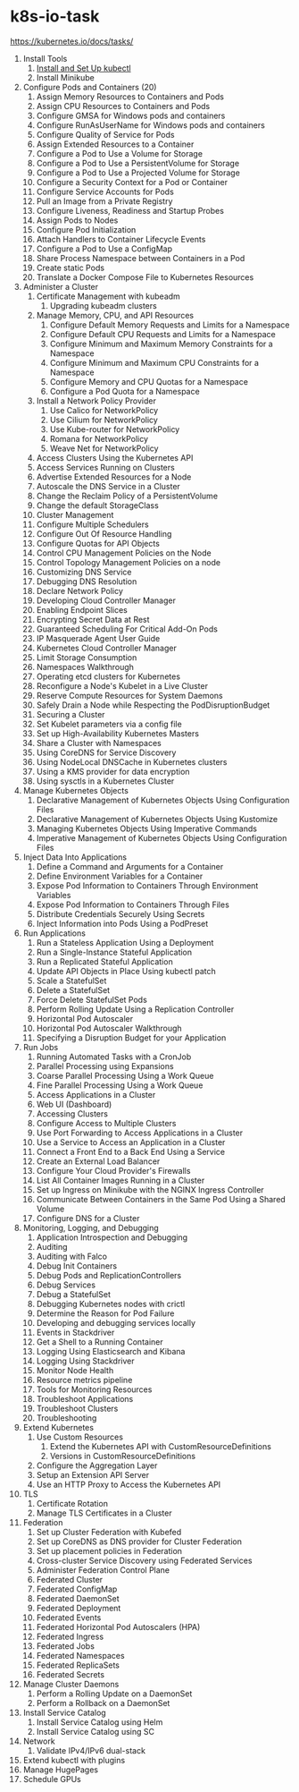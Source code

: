 # k8s-io-task
https://kubernetes.io/docs/tasks/

1. Install Tools
	1. [Install and Set Up kubectl](./01_Installkubectl.md)
	1. Install Minikube
1. Configure Pods and Containers (20)
	1. Assign Memory Resources to Containers and Pods
	1. Assign CPU Resources to Containers and Pods
	1. Configure GMSA for Windows pods and containers
	1. Configure RunAsUserName for Windows pods and containers
	1. Configure Quality of Service for Pods
	1. Assign Extended Resources to a Container
	1. Configure a Pod to Use a Volume for Storage
	1. Configure a Pod to Use a PersistentVolume for Storage
	1. Configure a Pod to Use a Projected Volume for Storage
	1. Configure a Security Context for a Pod or Container
	1. Configure Service Accounts for Pods
	1. Pull an Image from a Private Registry
	1. Configure Liveness, Readiness and Startup Probes
	1. Assign Pods to Nodes
	1. Configure Pod Initialization
	1. Attach Handlers to Container Lifecycle Events
	1. Configure a Pod to Use a ConfigMap
	1. Share Process Namespace between Containers in a Pod
	1. Create static Pods
	1. Translate a Docker Compose File to Kubernetes Resources
1. Administer a Cluster
	1. Certificate Management with kubeadm
		1. Upgrading kubeadm clusters
	1. Manage Memory, CPU, and API Resources
		1. Configure Default Memory Requests and Limits for a Namespace
		1. Configure Default CPU Requests and Limits for a Namespace
		1. Configure Minimum and Maximum Memory Constraints for a Namespace
		1. Configure Minimum and Maximum CPU Constraints for a Namespace
		1. Configure Memory and CPU Quotas for a Namespace
		1. Configure a Pod Quota for a Namespace
	1. Install a Network Policy Provider
		1. Use Calico for NetworkPolicy
		1. Use Cilium for NetworkPolicy
		1. Use Kube-router for NetworkPolicy
		1. Romana for NetworkPolicy
		1. Weave Net for NetworkPolicy
	1. Access Clusters Using the Kubernetes API
	1. Access Services Running on Clusters
	1. Advertise Extended Resources for a Node
	1. Autoscale the DNS Service in a Cluster
	1. Change the Reclaim Policy of a PersistentVolume
	1. Change the default StorageClass
	1. Cluster Management
	1. Configure Multiple Schedulers
	1. Configure Out Of Resource Handling
	1. Configure Quotas for API Objects
	1. Control CPU Management Policies on the Node
	1. Control Topology Management Policies on a node
	1. Customizing DNS Service
	1. Debugging DNS Resolution
	1. Declare Network Policy
	1. Developing Cloud Controller Manager
	1. Enabling Endpoint Slices
	1. Encrypting Secret Data at Rest
	1. Guaranteed Scheduling For Critical Add-On Pods
	1. IP Masquerade Agent User Guide
	1. Kubernetes Cloud Controller Manager
	1. Limit Storage Consumption
	1. Namespaces Walkthrough
	1. Operating etcd clusters for Kubernetes
	1. Reconfigure a Node's Kubelet in a Live Cluster
	1. Reserve Compute Resources for System Daemons
	1. Safely Drain a Node while Respecting the PodDisruptionBudget
	1. Securing a Cluster
	1. Set Kubelet parameters via a config file
	1. Set up High-Availability Kubernetes Masters
	1. Share a Cluster with Namespaces
	1. Using CoreDNS for Service Discovery
	1. Using NodeLocal DNSCache in Kubernetes clusters
	1. Using a KMS provider for data encryption
	1. Using sysctls in a Kubernetes Cluster
1. Manage Kubernetes Objects
	1. Declarative Management of Kubernetes Objects Using Configuration Files
	1. Declarative Management of Kubernetes Objects Using Kustomize
	1. Managing Kubernetes Objects Using Imperative Commands
	1. Imperative Management of Kubernetes Objects Using Configuration Files
1. Inject Data Into Applications
	1. Define a Command and Arguments for a Container
	1. Define Environment Variables for a Container
	1. Expose Pod Information to Containers Through Environment Variables
	1. Expose Pod Information to Containers Through Files
	1. Distribute Credentials Securely Using Secrets
	1. Inject Information into Pods Using a PodPreset
1. Run Applications
	1. Run a Stateless Application Using a Deployment
	1. Run a Single-Instance Stateful Application
	1. Run a Replicated Stateful Application
	1. Update API Objects in Place Using kubectl patch
	1. Scale a StatefulSet
	1. Delete a StatefulSet
	1. Force Delete StatefulSet Pods
	1. Perform Rolling Update Using a Replication Controller
	1. Horizontal Pod Autoscaler
	1. Horizontal Pod Autoscaler Walkthrough
	1. Specifying a Disruption Budget for your Application
1. Run Jobs
	1. Running Automated Tasks with a CronJob
	1. Parallel Processing using Expansions
	1. Coarse Parallel Processing Using a Work Queue
	1. Fine Parallel Processing Using a Work Queue
	1. Access Applications in a Cluster
	1. Web UI (Dashboard)
	1. Accessing Clusters
	1. Configure Access to Multiple Clusters
	1. Use Port Forwarding to Access Applications in a Cluster
	1. Use a Service to Access an Application in a Cluster
	1. Connect a Front End to a Back End Using a Service
	1. Create an External Load Balancer
	1. Configure Your Cloud Provider's Firewalls
	1. List All Container Images Running in a Cluster
	1. Set up Ingress on Minikube with the NGINX Ingress Controller
	1. Communicate Between Containers in the Same Pod Using a Shared Volume
	1. Configure DNS for a Cluster
1. Monitoring, Logging, and Debugging
	1. Application Introspection and Debugging
	1. Auditing
	1. Auditing with Falco
	1. Debug Init Containers
	1. Debug Pods and ReplicationControllers
	1. Debug Services
	1. Debug a StatefulSet
	1. Debugging Kubernetes nodes with crictl
	1. Determine the Reason for Pod Failure
	1. Developing and debugging services locally
	1. Events in Stackdriver
	1. Get a Shell to a Running Container
	1. Logging Using Elasticsearch and Kibana
	1. Logging Using Stackdriver
	1. Monitor Node Health
	1. Resource metrics pipeline
	1. Tools for Monitoring Resources
	1. Troubleshoot Applications
	1. Troubleshoot Clusters
	1. Troubleshooting
1. Extend Kubernetes
	1. Use Custom Resources
		1. Extend the Kubernetes API with CustomResourceDefinitions
		1. Versions in CustomResourceDefinitions
	1. Configure the Aggregation Layer
	1. Setup an Extension API Server
	1. Use an HTTP Proxy to Access the Kubernetes API
1. TLS
	1. Certificate Rotation
	1. Manage TLS Certificates in a Cluster
1. Federation
	1. Set up Cluster Federation with Kubefed
	1. Set up CoreDNS as DNS provider for Cluster Federation
	1. Set up placement policies in Federation
	1. Cross-cluster Service Discovery using Federated Services
	1. Administer Federation Control Plane
	1. Federated Cluster
	1. Federated ConfigMap
	1. Federated DaemonSet
	1. Federated Deployment
	1. Federated Events
	1. Federated Horizontal Pod Autoscalers (HPA)
	1. Federated Ingress
	1. Federated Jobs
	1. Federated Namespaces
	1. Federated ReplicaSets
	1. Federated Secrets
1. Manage Cluster Daemons
	1. Perform a Rolling Update on a DaemonSet
	1. Perform a Rollback on a DaemonSet
1. Install Service Catalog
	1. Install Service Catalog using Helm
	1. Install Service Catalog using SC
1. Network
	1. Validate IPv4/IPv6 dual-stack
1. Extend kubectl with plugins
1. Manage HugePages
1. Schedule GPUs
